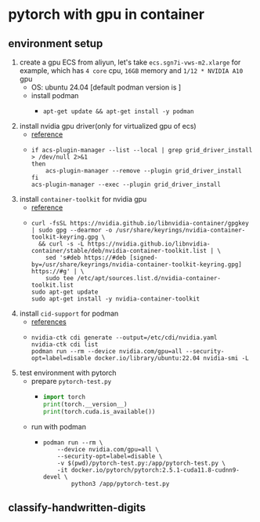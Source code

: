 # pytorch with gpu in container

## environment setup

1. create a gpu ECS from aliyun, let's take `ecs.sgn7i-vws-m2.xlarge` for example, which has `4 core` cpu, `16GB` memory and `1/12 * NVIDIA A10` gpu
    * OS: ubuntu 24.04 [default podman version is ]
    * install podman
        + ```shell
          apt-get update && apt-get install -y podman
          ```
2. install nvidia gpu driver(only for virtualized gpu of ecs)
    * [reference](https://help.aliyun.com/zh/egs/user-guide/use-cloud-assistant-to-automatically-install-and-upgrade-grid-drivers)
    * ```shell
      if acs-plugin-manager --list --local | grep grid_driver_install > /dev/null 2>&1
      then
          acs-plugin-manager --remove --plugin grid_driver_install
      fi
      acs-plugin-manager --exec --plugin grid_driver_install
      ```
3. install `container-toolkit` for nvidia gpu
    * [reference](https://docs.nvidia.com/datacenter/cloud-native/container-toolkit/latest/install-guide.html#installing-with-apt)
    * ```shell
      curl -fsSL https://nvidia.github.io/libnvidia-container/gpgkey | sudo gpg --dearmor -o /usr/share/keyrings/nvidia-container-toolkit-keyring.gpg \
        && curl -s -L https://nvidia.github.io/libnvidia-container/stable/deb/nvidia-container-toolkit.list | \
          sed 's#deb https://#deb [signed-by=/usr/share/keyrings/nvidia-container-toolkit-keyring.gpg] https://#g' | \
          sudo tee /etc/apt/sources.list.d/nvidia-container-toolkit.list
      sudo apt-get update
      sudo apt-get install -y nvidia-container-toolkit
      ```
4. install `cid-support` for podman
    * [references](https://docs.nvidia.com/datacenter/cloud-native/container-toolkit/latest/cdi-support.html)
    * ```shell
      nvidia-ctk cdi generate --output=/etc/cdi/nvidia.yaml
      nvidia-ctk cdi list
      podman run --rm --device nvidia.com/gpu=all --security-opt=label=disable docker.io/library/ubuntu:22.04 nvidia-smi -L
      ```
5. test environment with pytorch
    * prepare `pytorch-test.py`
        + ```python
          import torch
          print(torch.__version__)
          print(torch.cuda.is_available())
          ```
    * run with podman
        + ```shell
          podman run --rm \
              --device nvidia.com/gpu=all \
              --security-opt=label=disable \
              -v $(pwd)/pytorch-test.py:/app/pytorch-test.py \
              -it docker.io/pytorch/pytorch:2.5.1-cuda11.8-cudnn9-devel \
                  python3 /app/pytorch-test.py
          ```

## classify-handwritten-digits



